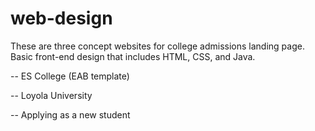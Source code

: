 # web-design

These are three concept websites for college admissions landing page. Basic front-end design that includes HTML, CSS, and Java. 

-- ES College (EAB template)

-- Loyola University

-- Applying as a new student
